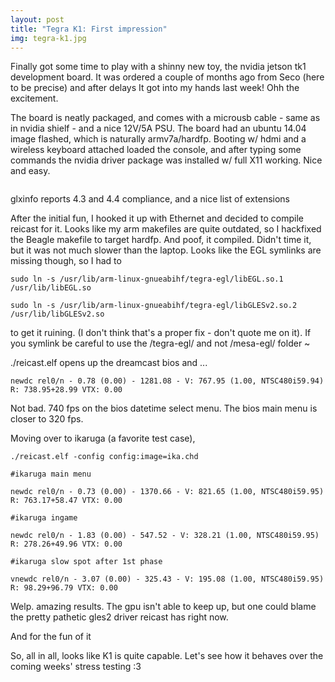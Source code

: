 ```yaml
---
layout: post
title: "Tegra K1: First impression"
img: tegra-k1.jpg
---
```


Finally got some time to play with a shinny new toy, the nvidia jetson tk1 development board. It was ordered a couple of months ago from Seco (here to be precise) and after delays It got into my hands last week! Ohh the excitement.

The board is neatly packaged, and comes with a microusb cable - same as in nvidia shielf - and a nice 12V/5A PSU. The board had an ubuntu 14.04 image flashed, which is naturally armv7a/hardfp. Booting w/ hdmi and a wireless keyboard attached loaded the console, and after typing some commands the nvidia driver package was installed w/ full X11 working. Nice and easy.

<image>

glxinfo reports 4.3 and 4.4 compliance, and a nice list of extensions

After the initial fun, I hooked it up with Ethernet and decided to compile reicast for it. Looks like my arm makefiles are quite outdated, so I hackfixed the Beagle makefile to target hardfp. And poof, it compiled. Didn't time it, but it was not much slower than the laptop. Looks like the EGL symlinks are missing though, so I had to 

    sudo ln -s /usr/lib/arm-linux-gnueabihf/tegra-egl/libEGL.so.1 /usr/lib/libEGL.so

    sudo ln -s /usr/lib/arm-linux-gnueabihf/tegra-egl/libGLESv2.so.2 /usr/lib/libGLESv2.so

to get it ruining. (I don't think that's a proper fix - don't quote me on it). If you symlink be careful to use the /tegra-egl/ and not /mesa-egl/ folder ~

./reicast.elf opens up the dreamcast bios and ...

    newdc rel0/n - 0.78 (0.00) - 1281.08 - V: 767.95 (1.00, NTSC480i59.94) R: 738.95+28.99 VTX: 0.00

Not bad. 740 fps on the bios datetime select menu. The bios main menu is closer to 320 fps.

Moving over to ikaruga (a favorite test case), 

    ./reicast.elf -config config:image=ika.chd

    #ikaruga main menu

    newdc rel0/n - 0.73 (0.00) - 1370.66 - V: 821.65 (1.00, NTSC480i59.95) R: 763.17+58.47 VTX: 0.00

    #ikaruga ingame

    newdc rel0/n - 1.83 (0.00) - 547.52 - V: 328.21 (1.00, NTSC480i59.95) R: 278.26+49.96 VTX: 0.00

    #ikaruga slow spot after 1st phase

    vnewdc rel0/n - 3.07 (0.00) - 325.43 - V: 195.08 (1.00, NTSC480i59.95) R: 98.29+96.79 VTX: 0.00

Welp. amazing results. The gpu isn't able to keep up, but one could blame the pretty pathetic gles2 driver reicast has right now.

And for the fun of it <youtube video>

So, all in all, looks like K1 is quite capable. Let's see how it behaves over the coming weeks' stress testing :3
